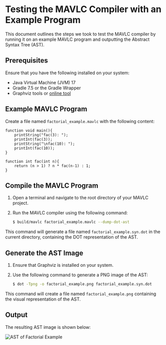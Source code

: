 # Testing the MAVLC Compiler with an Example Program

This document outlines the steps we took to test the MAVLC compiler by running it on an example MAVLC program and outputting the Abstract Syntax Tree (AST).

## Prerequisites

Ensure that you have the following installed on your system:
- Java Virtual Machine (JVM) 17
- Gradle 7.5 or the Gradle Wrapper
- Graphviz tools or [online tool](https://www.devtoolsdaily.com/graphviz/#v2=N4IgJg9gLiBc4EsDmAnAhgBwBYAJgB0A7QiMAUxwG0BnLTMgXgFkUyBjCFMAGh2qgCeAG0YAzBEJE8c4yRyGcGAdywIoZXqIiEohNAFtG+EAGE0QhACMUCYwF0A3EVSZclTuRuEkDCAFcoXhJyajIMBgAGADoAZl50QgBrUPCARkciIgBiHABlBH0MEQA5UgoANQgEMAAVAQwyImCyCKohNEsyIQZjSuq6huNeKAgIISgEcN6q2vrGkDtMwhyAEXZ29AntABk1MnQhHH00BEImstSqWnoGSwgAD152zu7jY9OhmQkheUVjLLYgKBnxGYwmUxA7zOCyWOQASmRRPsyIQ2GRduoDjgMF4oLkoF4kOdyAAmK50Bq3B5PDpdHogHGnPEE05EkCab6-FD0gFAwEg0bjSb0xk6fGE+ywnAY-bmHDGURoNgAChiAEpYPKQMSyDFyTc7o8cM86cZ8OaQIqVerNeazeyvnIxn8QLy+QKwcKzRaraqNfKLZKzss8gUimRSuQ8izvDKDjqACywag4AC0AD4cM0YrBg80E21aa8QOLWXHzB6hRDS7G9vGYcGcgAFThQSMUMySHUAVlgGAiybTmeaJNzPb7qQA+gOUxms2Uk3myt3Cy96cBO0IAD7AAA8-fTADE-KitoQdwBBFBIPyGHTUHf7qcRdOpAC+H7flfB9M3QeyOAtigbZlDgm74mg6h3lAOoAGx9jOQ7zuQvZLuQsGrqaIAbuYQgQVBKJQI+B6bgAovcOIft+XqmLh+FkNB-4hgiSKsKi6J1nKopQAAkjoOoAOz6pSho0muxjcXxMEOrIPzOty-x8vyDqglWIq4lJTHwoiyLseWhxWjqAAcwmMKJxpFvShkyZy8k8kpbDURC1mLI20qcYcMQ6gAnKZVJGiaxZeTZToKAproOU59LBa5AH5IUJSgVJ+k6qkiFzs03ljsQFytJQgX0slHlRcYRWYhWDYAUBIFRn+OXkKkqQIYOGVlEZ2XNI1E7Ti1w65R1FyXPllnGDhkjES+x6ngg2iXtet6EQ+e4YM+r6fl+KmCj+xh-pVIbVe2YG4alo79r1yFkAJA0Nadz7nZ1TVoWQqRksN4nYZuE1HiebBnnNN7QUtT7Tmtn4lbRXZ7c2raHeBUCQQxhGpTmZ2zn1N3Xc9epvVhY14fDBE6F9ZEUSgVGbZ6EJwwjjFQzgLG6Wi+nYriNZEvVz0FjQFJmdSFnvdxbOfLJXL2Up4OCzGbKxSGzPeoQvppf6Zoc6kK7cwafMFd68uKxEyuBiFclhWL7oU2pOvakQesG-aMs5PF4aHWzKWq-BaMXWrmOpBhOPFi7xXm9tJZSyldMHaBdWdVdqNIZ1i6pTHd0e518FPakQl++un3LZNP1-cAV4A4txGre+YNBzRu324BMOR3RBOI-xqvtbHrUNVd6cmVno3U4TRG5+mJOURtwxbVXDc00jdMM2xTMeSzTKaarvkayJWsjQyGn8UbouKeLlcQpJO817PKLz+VBlKjqJJ5dc68BZv1kcqFLpusCh9WdfdPM2lN9DffXmj93p-13nZfeZsx6U3pKAmujtEpRjKrKIQN9RwpzKCSR6qDMLFiQfWKBFsQB4IqjXCOtVjocxJCjdK6MyC30xlQ7qNCLoklHE9KhODs64S+lNX6M1zyF3moDUuINy7kwIcHauUoyEdgoSOJMbdaGpCyuwhRyc44YJzKozhvduGD14QXIuC17wiJfGI0eOBVKSOOuHOu5DJD0UYpQ3siiWEJ2cToj6k9+7E1wuREe4M+5N2kqQuxFADH8JvvBVxzQBzsOiU1dBDUGHRJiD1JJZA05RL7GkxJGiGpaOyRgNJaD8nPXavEnJk4cwZJJKhKJnjgARNmoPBEUA-AoEIAMMgW4nzpmKAYHpwAmxoHQIYTES0Pw7kcSXZaaSzG9OKZOVI6YSSLJKemGI6zqnpgTOtcGzToRwLDAgigUluk30ztrIhOgLmf1KrcuYWkcBrDYBsSC-DmaGUod3QB-kxJYWfo6Y2b9Ir3MtN-Y5CUIxJUeYMShq9rnnKeeC5Fgw6avPeWeZmT0Yh3x5v8-mWFoQvxBeFd+ykJE0SOdIsJgFRkGB1DEJqMSMEqKZSyvJ7ddRxI5Y0kZYyvrdMWSsgZhhxGWPHhCAVjKZ46TnhxS+WYmWvT+eZa5JLgV7wigfKlEIaVuXgTCxB5AdAIHEPsJlNSykxDYVazxPFTUTAtSgcGjrCLmoQJan+C90xMq5mqje70-VgJNhAj+er6Qhprr-Jl6tA3AKwqkYWtkw06sgZK6Bxhk10yNYdYhKCOYxHdja+pRbfZIp0GHSNDyoBh1CcBWGEBCijMaEWmOzDsyFPbROe6ZQYjuOzDHUp3Li2YxiFczeG5m0YFbV9bYiIiJ9IAPIYEWSSdMcJkBYCgBKqxVcZ2tueWfPSC9cW-IJeqzemqRbgPTRGzNhCDVxROcas5TrPWWqLVlDJMQKlMsRZvd1ZqXVuo-aBuVrFz6KuQTIa+HMEz4s1om4sQLb1popY5cFLkpQnovrBp6CYAGXqDcSlNr9yVgprSAZ9IY81JXA1611CGR20KI5jBMr0kWMe9dR4DzqmPPNjQh7GCaAXFhzaS7VmHwY5qhU7WFdbioIaTBkhM3b8xc0rUpy+bqq2BwbTVCguQ-CWAJEqM8iYXGdoXHahDLiuVscHQudW1zgAmbM+gPhLT9wvgXaIJdK1N3bt3RY-d1ZTPme87R6Gjb65dgQ9Emz5BEMcYSekspCYy35grVOnOvnvrTRaUY4Ry0y77PBVItyMicBMD8FWCwbAPnaETB2vt5AYjsoQ0ndrZAExZO640urDWEBNYLgV-zgWVlbqQDuvdUr6TDfBI15rMX3JKuTQhi9yHxMwPI2S02D7wt7dza+-N+ndMIZ-Zl-9V2HUXeQXpnTj3bFxajAAVT0CgAQTBTh+GoD2AcrKUtdeaN2PKbnPujJ+39oGB5V2ykIGAebWaQBQ++79wg-3nk1dyF0dgMEObdhZcl3Unceyct6wmcnROWWsYuuDzGxPGl45EL9Ym2gwBqH4SK9MNQsAonXemUiQhQgo8IazgnOO6VtI6U9bsp1SfE6Z1xqdsvOlfXKOYPwZBxfB3V2tmrhyezUN6ySGnYOUaOZYbdy3fYSQZdHVgonKN5m9YV0z7GbnDlfQN8KvpYqhkyvGfsOHDuzFTPc43Ur+55mgz1zRY3r2jO1dIPVttYO1GO9oSSAbmfurW7t-LrTU6mBp5EDuYACIOBcEmW+Hchy4dlxFcs1ZFXqNl7AOnpiX5CAgDfEAA)

## Example MAVLC Program

Create a file named `factorial_example.mavlc` with the following content:

```mavlc
function void main(){
    printString("fac(3): ");
    printInt(fac(3));
    printString("\nfac(10): ");
    printInt(fac(10));
}

function int fac(int n){
    return (n > 1) ? n * fac(n-1) : 1;
}
```

## Compile the MAVLC Program

1. Open a terminal and navigate to the root directory of your MAVLC project.
2. Run the MAVLC compiler using the following command:

    ```sh
    $ build/mavlc factorial_example.mavlc --dump-dot-ast
    ```

This command will generate a file named `factorial_example.syn.dot` in the current directory, containing the DOT representation of the AST.

## Generate the AST Image

1. Ensure that Graphviz is installed on your system.
2. Use the following command to generate a PNG image of the AST:

    ```sh
    $ dot -Tpng -o factorial_example.png factorial_example.syn.dot
    ```

This command will create a file named `factorial_example.png` containing the visual representation of the AST.

## Output

The resulting AST image is shown below:

![AST of Factorial Example](https://github.com/user-attachments/assets/4cc50fbd-e1d7-48ab-b028-1aacc2e5748c)

